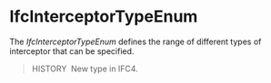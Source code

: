 # IfcInterceptorTypeEnum

The _IfcInterceptorTypeEnum_ defines the range of different types of interceptor that can be specified.

> HISTORY&nbsp; New type in IFC4.
